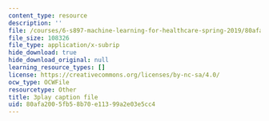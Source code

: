 ```yaml
---
content_type: resource
description: ''
file: /courses/6-s897-machine-learning-for-healthcare-spring-2019/80afa2005fb58b70e11399a2e03e5cc4_PKCMH5KOcxQ.srt
file_size: 108326
file_type: application/x-subrip
hide_download: true
hide_download_original: null
learning_resource_types: []
license: https://creativecommons.org/licenses/by-nc-sa/4.0/
ocw_type: OCWFile
resourcetype: Other
title: 3play caption file
uid: 80afa200-5fb5-8b70-e113-99a2e03e5cc4
---
```


